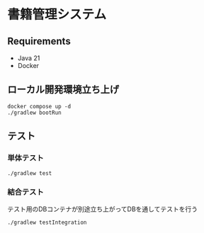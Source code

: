 # 書籍管理システム

## Requirements

- Java 21
- Docker

## ローカル開発環境立ち上げ

```shell
docker compose up -d
./gradlew bootRun
```

## テスト

### 単体テスト

```shell
./gradlew test
```

### 結合テスト

テスト用のDBコンテナが別途立ち上がってDBを通してテストを行う

```shell
./gradlew testIntegration
```
